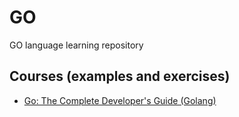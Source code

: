 # GO
GO language learning repository

## Courses (examples and exercises)

- [Go: The Complete Developer's Guide (Golang)](https://github.com/igorsoto/go/tree/master/courses/golang-the-complete-developers-guide)